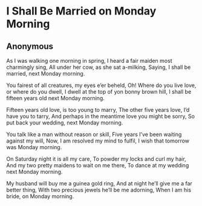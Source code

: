 # I Shall Be Married on Monday Morning
## Anonymous
As I was walking one morning in spring,
I heard a fair maiden most charmingly sing,
All under her cow, as she sat a-milking,
Saying, I shall be married, next Monday morning.

You fairest of all creatures, my eyes e’er beheld,
Oh! Where do you live love, or where do you dwell,
I dwell at the top of yon bonny brown hill,
I shall be fifteen years old next Monday morning.

Fifteen years old love, is too young to marry,
The other five years love, I’d have you to tarry,
And perhaps in the meantime love you might be sorry,
So put back your wedding, next Monday morning.

You talk like a man without reason or skill,
Five years I’ve been waiting against my will,
Now, I am resolved my mind to fulfil,
I wish that tomorrow was Monday morning.

On Saturday night it is all my care,
To powder my locks and curl my hair,
And my two pretty maidens to wait on me there,
To dance at my wedding next Monday morning.

My husband will buy me a guinea gold ring,
And at night he’ll give me a far better thing,
With two precious jewels he’ll be me adorning,
When I am his bride, on Monday morning.
